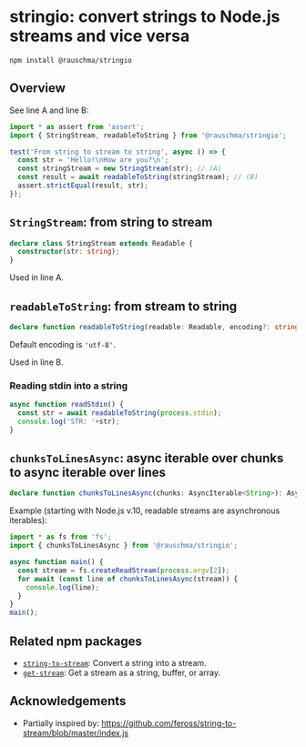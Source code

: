 # stringio: convert strings to Node.js streams and vice versa

```
npm install @rauschma/stringio
```

## Overview

See line A and line B:

```js
import * as assert from 'assert';
import { StringStream, readableToString } from '@rauschma/stringio';

test('From string to stream to string', async () => {
  const str = 'Hello!\nHow are you?\n';
  const stringStream = new StringStream(str); // (A)
  const result = await readableToString(stringStream); // (B)
  assert.strictEqual(result, str);
});
```

## `StringStream`: from string to stream

```typescript
declare class StringStream extends Readable {
  constructor(str: string);
}
```

Used in line A.

## `readableToString`: from stream to string

```typescript
declare function readableToString(readable: Readable, encoding?: string): Promise<string>;
```

Default encoding is `'utf-8'`.

Used in line B.

### Reading stdin into a string

```typescript
async function readStdin() {
  const str = await readableToString(process.stdin);
  console.log('STR: '+str);
}
```

## `chunksToLinesAsync`: async iterable over chunks to async iterable over lines

```typescript
declare function chunksToLinesAsync(chunks: AsyncIterable<String>): AsyncIterable<String>;
```

Example (starting with Node.js v.10, readable streams are asynchronous iterables):

```typescript
import * as fs from 'fs';
import { chunksToLinesAsync } from '@rauschma/stringio';

async function main() {
  const stream = fs.createReadStream(process.argv[2]);
  for await (const line of chunksToLinesAsync(stream)) {
    console.log(line);
  }
}
main();
```

## Related npm packages

* [`string-to-stream`](https://github.com/feross/string-to-stream): Convert a string into a stream.
* [`get-stream`](https://github.com/sindresorhus/get-stream): Get a stream as a string, buffer, or array.

## Acknowledgements

* Partially inspired by: https://github.com/feross/string-to-stream/blob/master/index.js
